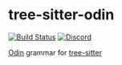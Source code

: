 # tree-sitter-odin

[![Build Status](https://github.com/amaanq/tree-sitter-odin/actions/workflows/ci.yml/badge.svg)](https://github.com/amaanq/tree-sitter-odin/actions/workflows/ci.yml)
[![Discord](https://img.shields.io/discord/1063097320771698699?logo=discord)](https://discord.gg/w7nTvsVJhm)

[Odin](https://odin-lang.org) grammar for [tree-sitter](https://tree-sitter.github.io)
